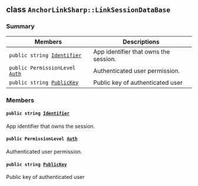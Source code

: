 ## class `AnchorLinkSharp::LinkSessionDataBase` 

### Summary

 Members                        | Descriptions                                
--------------------------------|---------------------------------------------
`public string `[`Identifier`](#class_anchor_link_sharp_1_1_link_session_data_base_1a4df71ed6bf05109e86a43738e8f9898a) | App identifier that owns the session.
`public PermissionLevel `[`Auth`](#class_anchor_link_sharp_1_1_link_session_data_base_1a6ea9a381ec6657b0053fbedd9109b3e3) | Authenticated user permission.
`public string `[`PublicKey`](#class_anchor_link_sharp_1_1_link_session_data_base_1acc6ca52888303fcc5c17b4882570ab2d) | Public key of authenticated user

### Members

#### `public string `[`Identifier`](#class_anchor_link_sharp_1_1_link_session_data_base_1a4df71ed6bf05109e86a43738e8f9898a) 

App identifier that owns the session.

#### `public PermissionLevel `[`Auth`](#class_anchor_link_sharp_1_1_link_session_data_base_1a6ea9a381ec6657b0053fbedd9109b3e3) 

Authenticated user permission.

#### `public string `[`PublicKey`](#class_anchor_link_sharp_1_1_link_session_data_base_1acc6ca52888303fcc5c17b4882570ab2d) 

Public key of authenticated user

